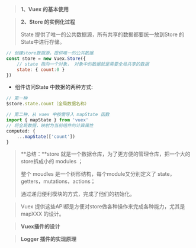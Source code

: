 > **1、Vuex 的基本使用**



> **2、Store 的实例化过程**
>
> State 提供了唯一的公共数据源，所有共享的数据都要统一放到Store 的 State中进行存储。

```javascript
// 创建store数据源，提供唯一的公共数据
const store = new Vuex.Store({
    // state 指向一个对象， 对象中的数据就是需要全局共享的数据
	state: { count:0 }
})
```

- 组件访问State 中数据的两种方式:

```javascript
// 第一种
$store.state.count（全局数据名称）
```

```javascript
// 第二种，从 vuex 中按需导入 mapState 函数
import { mapState } from 'vuex'
// 将全局数据，映射为当前组件的计算属性
computed: {
	...mapState(['count'])
}
```



> **总结：**store 就是一个数据仓库，为了更方便的管理仓库，把一个大的store拆成小的  modules ；
>
> 整个 moudles 是一个树形结构，每个module又分别定义了 state，getters，mutations，actions；
>
> 通过递归便利模块的方式，完成了他们的初始化。



> Vuex 提供这些API都是方便对store做各种操作来完成各种能力，尤其是 mapXXX 的设计。





> **Vuex插件的设计**





> **Logger 插件的实现原理**
>
> 



